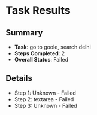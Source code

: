 
# Task Results

## Summary
- **Task**: go to goole, search delhi
- **Steps Completed**: 2
- **Overall Status**: Failed

## Details
- Step 1: Unknown - Failed
- Step 2: textarea - Failed
- Step 3: Unknown - Failed
